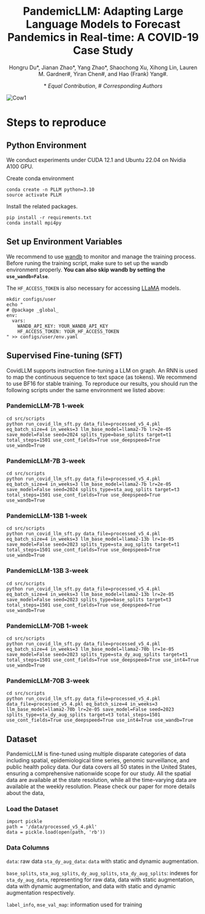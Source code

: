 <div align="center">

# PandemicLLM: Adapting Large Language Models to Forecast Pandemics in Real-time: A COVID-19 Case Study

Hongru Du\*, Jianan Zhao\*, Yang Zhao\*, Shaochong Xu, Xihong Lin, Lauren M. Gardner\#, Yiran Chen\#, and Hao (Frank) Yang\#. 


\* *Equal Contribution*, \# *Corresponding Authors*

</div>

![Cow1](https://github.com/AndyJZhao/CovidLLM/blob/main/PandemicLLM.jpg?raw=true)

# Steps to reproduce

## Python Environment
We conduct experiments under CUDA 12.1 and Ubuntu 22.04 on Nvidia A100 GPU. 

Create conda environment

```shell
conda create -n PLLM python=3.10
source activate PLLM
```

Install the related packages. 
```shell
pip install -r requirements.txt
conda install mpi4py
```
## Set up Environment Variables

We recommend to use [wandb](https://wandb.ai/) to monitor and manage the training process. Before runing the training script, make sure to set up the wandb environment properly. **You can also skip wandb by setting the `use_wandb=False`**. 

The `HF_ACCESS_TOKEN` is also necessary for accessing [LLaMA](https://huggingface.co/) models. 

```shell
mkdir configs/user
echo "
# @package _global_
env:
  vars:
    WANDB_API_KEY: YOUR_WANDB_API_KEY
    HF_ACCESS_TOKEN: YOUR_HF_ACCESS_TOKEN
" >> configs/user/env.yaml
```

## Supervised  Fine-tuning (SFT)
CovidLLM supports instruction fine-tuning a LLM on graph. An RNN is used to map the continuous sequence to text space (as tokens). We recommend to use BF16 for stable training. To reproduce our results, you should run the following scripts under the same environment we listed above:
### PandemicLLM-7B 1-week
```shell
cd src/scripts
python run_covid_llm_sft.py data_file=processed_v5_4.pkl eq_batch_size=4 in_weeks=3 llm_base_model=llama2-7b lr=2e-05 save_model=False seed=2024 splits_type=base_splits target=t1 total_steps=1501 use_cont_fields=True use_deepspeed=True use_wandb=True
```
### PandemicLLM-7B 3-week
```shell
cd src/scripts
python run_covid_llm_sft.py data_file=processed_v5_4.pkl eq_batch_size=4 in_weeks=3 llm_base_model=llama2-7b lr=2e-05 save_model=False seed=2024 splits_type=sta_aug_splits target=t3 total_steps=1501 use_cont_fields=True use_deepspeed=True use_wandb=True
```

### PandemicLLM-13B 1-week
```shell
cd src/scripts
python run_covid_llm_sft.py data_file=processed_v5_4.pkl eq_batch_size=4 in_weeks=3 llm_base_model=llama2-13b lr=1e-05 save_model=False seed=2023 splits_type=sta_aug_splits target=t1 total_steps=1501 use_cont_fields=True use_deepspeed=True use_wandb=True
```

### PandemicLLM-13B 3-week
```shell
cd src/scripts
python run_covid_llm_sft.py data_file=processed_v5_4.pkl eq_batch_size=4 in_weeks=3 llm_base_model=llama2-13b lr=2e-05 save_model=False seed=2023 splits_type=base_splits target=t3 total_steps=1501 use_cont_fields=True use_deepspeed=True use_wandb=True
```

### PandemicLLM-70B 1-week
```shell
cd src/scripts
python run_covid_llm_sft.py data_file=processed_v5_4.pkl eq_batch_size=4 in_weeks=3 llm_base_model=llama2-70b lr=1e-05 save_model=False seed=2023 splits_type=sta_dy_aug_splits target=t1 total_steps=1501 use_cont_fields=True use_deepspeed=True use_int4=True use_wandb=True
```

### PandemicLLM-70B 3-week
```shell
cd src/scripts
python run_covid_llm_sft.py data_file=processed_v5_4.pkl data_file=processed_v5_4.pkl eq_batch_size=4 in_weeks=3 llm_base_model=llama2-70b lr=2e-05 save_model=False seed=2023 splits_type=sta_dy_aug_splits target=t3 total_steps=1501 use_cont_fields=True use_deepspeed=True use_int4=True use_wandb=True
```


## Dataset 

PandemicLLM is fine-tuned using multiple disparate categories of data including spatial, epidemiological time series, genomic surveillance, and public health policy data. Our data covers all 50 states in the United States, ensuring a comprehensive nationwide scope for our study. All the spatial data are available at the state resolution, while all the time-varying data are available at the weekly resolution. Please check our paper for more details about the data,

### Load the Dataset


```
import pickle
path = '/data/processed_v5_4.pkl'
data = pickle.load(open(path, 'rb'))
```

### Data Columns

`data`: raw data
`sta_dy_aug_data`: `data` with static and dynamic augmentation. 

`base_splits`, `sta_aug_splits`, `dy_aug_splits`, `sta_dy_aug_splits`: indexes for `sta_dy_aug_data`, representing for raw data, data with static augmentation, data with dynamic augmentation, and data with static and dynamic augmentation respectively. 

`label_info`, `mse_val_map`: information used for training
